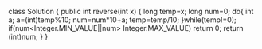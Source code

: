 class Solution {
    public int reverse(int x) {
        long temp=x;
        long num=0;
        do{
            int a;
            a=(int)temp%10;
            num=num*10+a;
            temp=temp/10;
        }while(temp!=0);
        if(num<Integer.MIN_VALUE||num> Integer.MAX_VALUE) return 0;
        return  (int)num;
    }
}